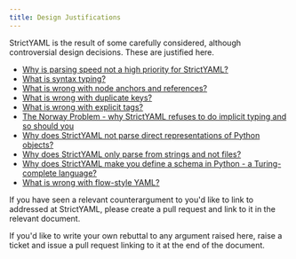 ```yaml
---
title: Design Justifications
---
```


StrictYAML is the result of some carefully considered, although
controversial design decisions. These are justified here.

- [Why is parsing speed not a high priority for StrictYAML?]()
- [What is syntax typing?]()
- [What is wrong with node anchors and references?]()
- [What is wrong with duplicate keys?]()
- [What is wrong with explicit tags?]()
- [The Norway Problem - why StrictYAML refuses to do implicit typing and so should you]()
- [Why does StrictYAML not parse direct representations of Python objects?]()
- [Why does StrictYAML only parse from strings and not files?]()
- [Why does StrictYAML make you define a schema in Python - a Turing-complete language?]()
- [What is wrong with flow-style YAML?]()


If you have seen a relevant counterargument to you'd like to link
to addressed at StrictYAML, please create a pull request and
link to it in the relevant document.

If you'd like to write your own rebuttal to any argument raised
here, raise a ticket and issue a pull request linking to it at
the end of the document.